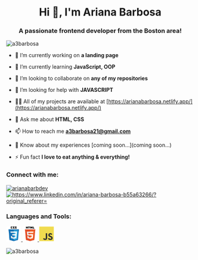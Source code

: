 <h1 align="center">Hi 👋, I'm Ariana Barbosa</h1>
<h3 align="center">A passionate frontend developer from the Boston area!</h3>

<p align="left"> <img src="https://komarev.com/ghpvc/?username=a3barbosa&label=Profile%20views&color=0e75b6&style=flat" alt="a3barbosa" /> </p>

- 🔭 I’m currently working on **a landing page**

- 🌱 I’m currently learning **JavaScript, OOP**

- 👯 I’m looking to collaborate on **any of my repositories**

- 🤝 I’m looking for help with **JAVASCRIPT**

- 👨‍💻 All of my projects are available at [https://arianabarbosa.netlify.app/](https://arianabarbosa.netlify.app/)

- 💬 Ask me about **HTML, CSS**

- 📫 How to reach me **a3barbosa21@gmail.com**

- 📄 Know about my experiences [coming soon...](coming soon...)

- ⚡ Fun fact **I love to eat anything & everything!**

<h3 align="left">Connect with me:</h3>
<p align="left">
<a href="https://twitter.com/arianabarbdev" target="blank"><img align="center" src="https://raw.githubusercontent.com/rahuldkjain/github-profile-readme-generator/master/src/images/icons/Social/twitter.svg" alt="arianabarbdev" height="30" width="40" /></a>
<a href="https://linkedin.com/in/https://www.linkedin.com/in/ariana-barbosa-b55a63266/?original_referer=" target="blank"><img align="center" src="https://raw.githubusercontent.com/rahuldkjain/github-profile-readme-generator/master/src/images/icons/Social/linked-in-alt.svg" alt="https://www.linkedin.com/in/ariana-barbosa-b55a63266/?original_referer=" height="30" width="40" /></a>
</p>

<h3 align="left">Languages and Tools:</h3>
<p align="left"> <a href="https://www.w3schools.com/css/" target="_blank" rel="noreferrer"> <img src="https://raw.githubusercontent.com/devicons/devicon/master/icons/css3/css3-original-wordmark.svg" alt="css3" width="40" height="40"/> </a> <a href="https://www.w3.org/html/" target="_blank" rel="noreferrer"> <img src="https://raw.githubusercontent.com/devicons/devicon/master/icons/html5/html5-original-wordmark.svg" alt="html5" width="40" height="40"/> </a> <a href="https://developer.mozilla.org/en-US/docs/Web/JavaScript" target="_blank" rel="noreferrer"> <img src="https://raw.githubusercontent.com/devicons/devicon/master/icons/javascript/javascript-original.svg" alt="javascript" width="40" height="40"/> </a> </p>

<p><img align="center" src="https://github-readme-streak-stats.herokuapp.com/?user=a3barbosa&" alt="a3barbosa" /></p>
